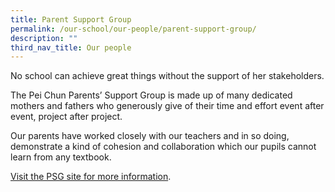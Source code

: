 ```yaml
---
title: Parent Support Group
permalink: /our-school/our-people/parent-support-group/
description: ""
third_nav_title: Our people
---
```

No school can achieve great things without the support of her stakeholders.

The Pei Chun Parents’ Support Group is made up of many dedicated mothers and fathers who generously give of their time and effort event after event, project after project.

Our parents have worked closely with our teachers and in so doing, demonstrate a kind of cohesion and collaboration which our pupils cannot learn from any textbook.

[Visit the PSG site for more information](https://sites.google.com/pcps.edu.sg/psg/home).